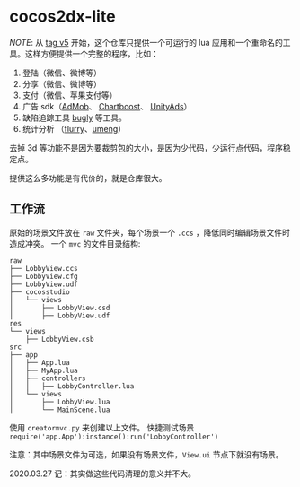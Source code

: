 cocos2dx-lite
=========



*NOTE*: 从  [tag v5](https://github.com/c0i/cocos2dx-lite/tree/v5) 开始，这个仓库只提供一个可运行的 lua 应用和一个重命名的工具。这样方便提供一个完整的程序，比如：

1. 登陆（微信、微博等）
2. 分享（微信、微博等）
3. 支付（微信、苹果支付等）
4. 广告 sdk（[AdMob](https://www.google.com/admob/)、 [Chartboost](https://www.chartboost.com/)、 [UnityAds](https://unityads.unity3d.com/admin/)）
5. 缺陷追踪工具 [bugly](https://bugly.qq.com/v2/) 等工具。
6. 统计分析 （[flurry](https://y.flurry.com/)、[umeng](www.umeng.com)）



去掉 3d 等功能不是因为要裁剪包的大小，是因为少代码，少运行点代码，程序稳定点。

提供这么多功能是有代价的，就是仓库很大。


## 工作流

原始的场景文件放在 `raw` 文件夹，每个场景一个 `.ccs` ，降低同时编辑场景文件时造成冲突。
一个 `mvc` 的文件目录结构:

```
raw
├── LobbyView.ccs
├── LobbyView.cfg
├── LobbyView.udf
├── cocosstudio
│   └── views
│       ├── LobbyView.csd
│       ├── LobbyView.udf
res
└── views
    ├── LobbyView.csb
src
├── app
│   ├── App.lua
│   ├── MyApp.lua
│   ├── controllers
│   │   ├── LobbyController.lua
│   └── views
│       ├── LobbyView.lua
│       └── MainScene.lua

```

使用 `creatormvc.py` 来创建以上文件。
快捷测试场景 `require('app.App'):instance():run('LobbyController')`



注意：其中场景文件为可选，如果没有场景文件，`View.ui` 节点下就没有场景。



2020.03.27 记：其实做这些代码清理的意义并不大。